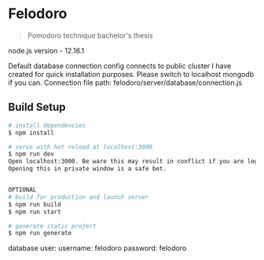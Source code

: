 # Felodoro

> Pomodoro technique bachelor's thesis

node.js version - 12.16.1

Default database connection config connects to public cluster I have created for quick installation purposes.
Please switch to localhost mongodb if you can. Connection file path: felodoro/server/database/connection.js

## Build Setup

``` bash
# install dependencies
$ npm install

# serve with hot reload at localhost:3000
$ npm run dev
Open localhost:3000. Be ware this may result in conflict if you are logged on felodoro.com already.
Opening this in private window is a safe bet.


OPTIONAL
# build for production and launch server
$ npm run build
$ npm run start

# generate static project
$ npm run generate
```
database user:
	username: felodoro
	password: felodoro
